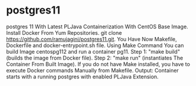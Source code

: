 # postgres11
postgres 11 With Latest PLJava Containerization With CentOS Base Image.
Install Docker From Yum Repositories.
git clone https://github.com/ramujagini/postgres11.git.
You Have Now Makefile, Dockerfile and docker-entrypoint.sh file.
Using Make Command You can build Image centospg112 and run a container pg11.
Step 1: "make build" (builds the image from Docker file).
Step 2: "make run" (instantiates The Container From Built Image).
If you do not have Make installed,  you have to execute Docker commands Manually from Makefile.
Output: Container starts with a running postgres with enabled PLJava Extension.